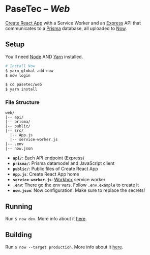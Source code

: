 # PaseTec – _Web_

[Create React App](https://facebook.github.io/create-react-app/) with a Service Worker and an [Express]([https://expressjs.com/](https://expressjs.com/)) API that communicates to a [Prisma](https://www.prisma.io/) database, all uploaded to [Now](https://zeit.co/now).

## Setup

You'll need [Node](https://nodejs.org/en/) AND [Yarn](https://yarnpkg.com/en/) installed.

```bash
# Install Now
$ yarn global add now
$ now login

$ cd pasetec/web
$ yarn install
```

### File Structure

```
web/
|-- api/
|-- prisma/
|-- public/
|-- src/
  |-- App.js
  |-- service-worker.js
|-- .env
|-- now.json
```

- **`api/`**: Each API endpoint (Express)
- **`prisma/`**: Prisma datamodel and JavaScript client
- **`public/`**: Public files of Create React App
- **`App.js`**: Create React App home
- **`service-worker.js`**: [Workbox](https://developers.google.com/web/tools/workbox/) service worker
- **`.env`**: There go the env vars. Follow `.env.example` to create it
- **`now.json`**: Now configuration. Make sure to replace the secrets!

## Running

Run `$ now dev`. More info about it [here](https://zeit.co/blog/now-dev).

## Building

Run `$ now --target production`. More info about it [here](https://zeit.co/docs/v2/getting-started/introduction-to-now/).
